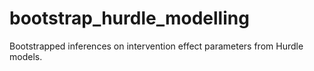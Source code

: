 # bootstrap_hurdle_modelling
Bootstrapped inferences on intervention effect parameters from Hurdle models.
